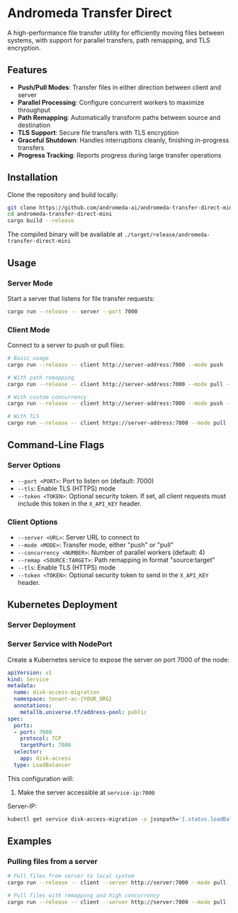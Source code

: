 # Andromeda Transfer Direct

A high-performance file transfer utility for efficiently moving files between systems, with support for parallel transfers, path remapping, and TLS encryption.

## Features

- **Push/Pull Modes**: Transfer files in either direction between client and server
- **Parallel Processing**: Configure concurrent workers to maximize throughput
- **Path Remapping**: Automatically transform paths between source and destination
- **TLS Support**: Secure file transfers with TLS encryption
- **Graceful Shutdown**: Handles interruptions cleanly, finishing in-progress transfers
- **Progress Tracking**: Reports progress during large transfer operations

## Installation

Clone the repository and build locally:

```bash
git clone https://github.com/andromeda-ai/andromeda-transfer-direct-mini.git
cd andromeda-transfer-direct-mini
cargo build --release
```

The compiled binary will be available at `./target/release/andromeda-transfer-direct-mini`

## Usage

### Server Mode

Start a server that listens for file transfer requests:

```bash
cargo run --release -- server --port 7000
```

### Client Mode

Connect to a server to push or pull files:

```bash
# Basic usage
cargo run --release -- client http://server-address:7000 --mode push

# With path remapping
cargo run --release -- client http://server-address:7000 --mode pull --remap /source/path:/destination/path

# With custom concurrency
cargo run --release -- client http://server-address:7000 --mode push --concurrency 8

# With TLS
cargo run --release -- client https://server-address:7000 --mode pull --tls
```

## Command-Line Flags

### Server Options
- `--port <PORT>`: Port to listen on (default: 7000)
- `--tls`: Enable TLS (HTTPS) mode
- `--token <TOKEN>`: Optional security token. If set, all client requests must include this token in the `X_API_KEY` header.

### Client Options
- `--server <URL>`: Server URL to connect to
- `--mode <MODE>`: Transfer mode, either "push" or "pull"
- `--concurrency <NUMBER>`: Number of parallel workers (default: 4)
- `--remap <SOURCE:TARGET>`: Path remapping in format "source:target"
- `--tls`: Enable TLS (HTTPS) mode
- `--token <TOKEN>`: Optional security token to send in the `X_API_KEY` header.

## Kubernetes Deployment

### Server Deployment
### Server Service with NodePort

Create a Kubernetes service to expose the server on port 7000 of the node:

```yaml
apiVersion: v1
kind: Service
metadata:
  name: disk-access-migration
  namespace: tenant-ac-{YOUR_ORG}
  annotations:
    metallb.universe.tf/address-pool: public
spec:
  ports:
  - port: 7000
    protocol: TCP
    targetPort: 7000
  selector:
    app: disk-access
  type: LoadBalancer
```

This configuration will:
1. Make the server accessible at `service-ip:7000`

Server-IP:
```bash
kubectl get service disk-access-migration -o jsonpath='{.status.loadBalancer.ingress[0].ip}'
```

## Examples

### Pulling files from a server

```bash
# Pull files from server to local system
cargo run --release -- client --server http://server:7000 --mode pull

# Pull files with remapping and high concurrency
cargo run --release -- client --server http://server:7000 --mode pull --remap /remote/data:/local/backup --concurrency 16
```